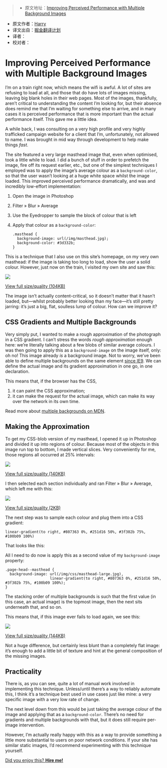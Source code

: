 > * 原文地址：[Improving Perceived Performance with Multiple Background Images](http://csswizardry.com/2016/10/improving-perceived-performance-with-multiple-background-images/)
* 原文作者：[Harry](https://twitter.com/csswizardry)
* 译文出自：[掘金翻译计划](https://github.com/xitu/gold-miner)
* 译者：
* 校对者：

# Improving Perceived Performance with Multiple Background Images
I’m on a train right now, which means the wifi is awful. A lot of sites are refusing to load at all, and those that do have lots of images missing, leaving big blank holes in their web pages. Most of the images, thankfully, aren’t critical to understanding the content I’m looking for, but their absence does remind me that I’m waiting for something else to arrive, and in many cases it is perceived performance that is more important than the actual performance itself. This gave me a little idea.

A while back, I was consulting on a very high profile and very highly trafficked campaign website for a client that I’m, unfortunately, not allowed to name. I was brought in mid way through development to help make things _fast_.

The site featured a very large masthead image that, even when optimised, took a little while to load. I did a bunch of stuff in order to prefetch the image, fire off its request earlier, etc., but one of the simplest techniques I employed was to apply the image’s average colour as a `background-color`, so that the user wasn’t looking at a huge white space whilst the image loaded. This improved perceived performance dramatically, and was and incredibly low-effort implementation:

1.  Open the image in Photoshop
2.  Filter » Blur » Average
3.  Use the Eyedropper to sample the block of colour that is left
4.  Apply that colour as a `background-color`:

    

        .masthead {
          background-image: url(/img/masthead.jpg);
          background-color: #3d332b;
        }

    

This is a technique that I also use on this site’s homepage, on my very own masthead: if the image is taking too long to load, show the user a solid colour. However, just now on the train, I visited my own site and saw this:

![](http://csswizardry.com/wp-content/uploads/2016/10/screenshot-missing-image.png)

[View full size/quality (104KB)](http://csswizardry.com/wp-content/uploads/2016/10/screenshot-missing-image-full.png)



The image isn’t actually content-critical, so it doesn’t matter that it hasn’t loaded, but—whilst probably better looking than my face—it’s still pretty jarring: it’s just a big, flat, soulless lump of colour. How can we improve it?

## CSS Gradients and Multiple Backgrounds

Very simply put, I wanted to make a rough approximation of the photograph in a CSS gradient. I can’t stress the words _rough approximation_ enough here: we’re literally talking about a few blobs of similar average colours. I was then going to apply this as a `background-image` on the image itself, only: oh no! This image already _is_ a background image. Not to worry, we’ve been able to define multiple backgrounds on the same element [since IE9](http://caniuse.com/#feat=multibackgrounds). We can define the actual image and its gradient approximation in one go, in one declaration.

This means that, if the browser has the CSS,

1.  it can paint the CSS approximation;
2.  it can make the request for the actual image, which can make its way over the network in its own time.

Read more about [multiple backgrounds on MDN](https://developer.mozilla.org/en-US/docs/Web/CSS/CSS_Background_and_Borders/Using_CSS_multiple_backgrounds).

## Making the Approximation

To get my CSS-blob version of my masthead, I opened it up in Photoshop and divided it up into regions of colour. Because most of the objects in this image run top to bottom, I made vertical slices. Very conveniently for me, those regions all occurred at 25% intervals:

![](http://csswizardry.com/wp-content/uploads/2016/10/screenshot-slices-before.jpg)

[View full size/quality (140KB)](http://csswizardry.com/wp-content/uploads/2016/10/screenshot-slices-before-full.jpg)



I then selected each section individually and ran Filter » Blur » Average, which left me with this:

![](http://csswizardry.com/wp-content/uploads/2016/10/screenshot-slices-after.png)

[View full size/quality (2KB)](http://csswizardry.com/wp-content/uploads/2016/10/screenshot-slices-after-full.png)



The next step was to sample each colour and plug them into a CSS gradient:



    linear-gradient(to right, #807363 0%, #251d16 50%, #3f302b 75%, #100b09 100%)



That looks like this:

All I need to do now is apply this as a second value of my `background-image` property:



    .page-head--masthead {
      background-image: url(/img/css/masthead-large.jpg),
                        linear-gradient(to right, #807363 0%, #251d16 50%, #3f302b 75%, #100b09 100%);
    }



The stacking order of multiple backgrounds is such that the first value (in this case, an actual image) is the topmost image, then the next sits underneath that, and so on.

This means that, if this image ever fails to load again, we see this:

![](http://csswizardry.com/wp-content/uploads/2016/10/screenshot-missing-image-after.png)

[View full size/quality (144KB)](http://csswizardry.com/wp-content/uploads/2016/10/screenshot-missing-image-after-full.png)



Not a huge difference, but certainly less blunt than a completely flat image: it’s enough to add a little bit of texture and hint at the general composition of the missing images.

## Practicality

There is, as you can see, quite a lot of manual work involved in implementing this technique. Unless/until there’s a way to reliably automate this, I think it’s a technique best used in use cases just like mine: a very specific image with a very low rate of change.

The next level down from this would be just taking the average colour of the image and applying that as a `background-color`. There’s no need for gradients and multiple backgrounds with that, but it does still require per-image intervention.

However, I’m actually really happy with this as a way to provide something a little more substantial to users on poor network conditions. If your site has similar static images, I’d recommend experimenting with this technique yourself.

[Did you enjoy this? **Hire me!**](http://csswizardry.com/work/)